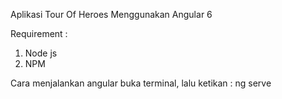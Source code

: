 Aplikasi Tour Of Heroes Menggunakan Angular 6

Requirement : 
1. Node js
2. NPM

Cara menjalankan angular buka terminal, lalu ketikan :
ng serve
